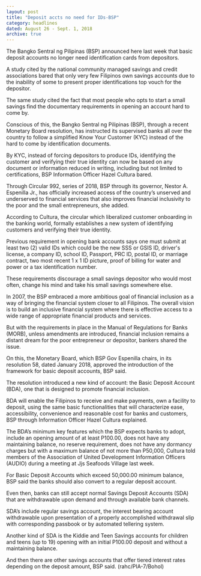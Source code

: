 ```yaml
---
layout: post
title: "Deposit accts no need for IDs-BSP"
category: headlines
dated: August 26 - Sept. 1, 2018
archive: true
---
```


The Bangko Sentral ng Pilipinas (BSP) announced here last week that basic deposit accounts no longer need identification cards from depositors.

A study cited by the national community managed savings and credit associations bared that only very few Filipinos own savings accounts due to the inability of some to present proper identifications top vouch for the depositor. 

The same study cited the fact that most people who opts to start a small savings find the documentary requirements in opening an account hard to come by. 

Conscious of this, the Bangko Sentral ng Pilipinas (BSP), through a recent Monetary Board resolution, has instructed its supervised banks all over the country to follow a simplified Know Your Customer (KYC) instead of the hard to come by identification documents. 

By KYC, instead of forcing depositors to produce IDs, identifying the customer and verifying their true identity can now be based on any document or information reduced in writing, including but not limited to certifications, BSP Information Officer Hazel Cultura bared. 

Through Circular 992, series of 2018, BSP through its governor, Nestor A. Espenilla Jr., has officially increased access of the country’s unserved and underserved to financial services that also improves financial inclusivity to the poor and the small entrepreneurs, she added. 

According to Cultura, the circular which liberalized customer onboarding in the banking world, formally establishes a new system of identifying customers and verifying their true identity. 

Previous requirement in opening bank accounts says one must submit at least two (2) valid IDs which could be the new SSS or GSIS ID, driver's license, a company ID,  school ID, Passport, PRC ID, postal ID, or marriage contract, two most recent 1 x 1 ID picture, proof of billing for water and power or a tax identification number.

These requirements discourage a small savings depositor who would most often, change his mind and take his small savings somewhere else. 

In 2007, the BSP embraced a more ambitious goal of financial inclusion as a way of bringing the financial system closer to all Filipinos. The overall vision is to build an inclusive financial system where there is effective access to a wide range of appropriate financial products and services.

But with the requirements in place in the Manual of Regulations for Banks (MORB), unless amendments are introduced, financial inclusion remains a distant dream for the poor entrepreneur or depositor, bankers shared the issue. 

On this, the Monetary Board, which BSP Gov Espenilla chairs, in its resolution 58, dated January 2018, approved the introduction of the framework for basic deposit accounts, BSP said.

The resolution introduced a new kind of account: the Basic Deposit Account (BDA), one that is designed to promote financial inclusion. 

BDA will enable the Filipinos to receive and make payments, own a facility to deposit, using the same basic functionalities that will characterize ease, accessibility, convenience and reasonable cost for banks and customers, BSP through Information Officer Hazel Cultura explained. 

The BDA’s minimum key features which the BSP expects banks to adopt, include an opening amount of at least P100.00, does not have any maintaining balance, no reserve requirement, does not have any dormancy charges but with a maximum balance of not more than P50,000, Cultura told members of the Association of United Development Information Officers (AUDIO) during a meeting at Jjs Seafoods Village last week. 

For Basic Deposit Accounts which exceed 50,000.00 minimum balance, BSP said the banks should also convert to a regular deposit account.

Even then, banks can still accept normal Savings Deposit Accounts (SDA) that are withdrawable upon demand and through available bank channels. 

SDA’s include regular savings account, the interest bearing account withdrawable upon presentation of a properly accomplished withdrawal slip with corresponding passbook or by automated tellering system. 

Another kind of SDA is the Kiddie and Teen Savings accounts for children and teens (up to 19) opening with an initial P100.00 deposit and without a maintaining balance. 

And then there are other savings accounts that offer tiered interest rates depending on the deposit amount, BSP said. (rahc/PIA-7/Bohol)  